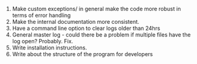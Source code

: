 1. Make custom exceptions/ in general make the code more robust in terms of error handling
1. Make the internal documentation more consistent.
1. Have a command line option to clear logs older than 24hrs
1. General master log - could there be a problem if multiple files have the log open? Probably. Fix.
1. Write installation instructions.
1. Write about the structure of the program for developers






